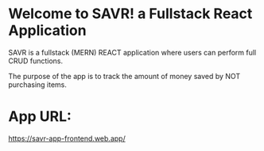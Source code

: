 # Welcome to SAVR! a Fullstack React Application

SAVR is a fullstack (MERN) REACT application where users can perform full CRUD functions.

The purpose of the app is to track the amount of money saved by NOT purchasing items.


# App URL:
https://savr-app-frontend.web.app/
